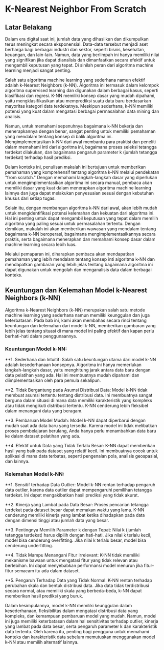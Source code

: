 # K-Nearest Neighbor From Scratch

## Latar Belakang
Dalam era digital saat ini, jumlah data yang dihasilkan dan dikumpulkan terus meningkat secara eksponensial. Data-data tersebut menjadi aset berharga bagi berbagai industri dan sektor, seperti bisnis, kesehatan, keuangan, dan lain-lain. Namun, data yang berlimpah ini hanya memiliki nilai yang signifikan jika dapat dianalisis dan dimanfaatkan secara efektif untuk mengambil keputusan yang tepat. Di sinilah peran dari algoritma machine learning menjadi sangat penting.

Salah satu algoritma machine learning yang sederhana namun efektif adalah k-Nearest Neighbors (k-NN). Algoritma ini termasuk dalam kelompok algoritma supervised learning dan digunakan dalam berbagai kasus, seperti klasifikasi dan regresi. K-NN memiliki konsep dasar yang mudah dipahami, yaitu mengklasifikasikan atau memprediksi suatu data baru berdasarkan mayoritas kategori data terdekatnya. Meskipun sederhana, k-NN memiliki potensi yang kuat dalam mengatasi berbagai permasalahan data mining dan analisis.

Namun, untuk memahami sepenuhnya bagaimana k-NN bekerja dan menerapkannya dengan benar, sangat penting untuk memiliki pemahaman yang mendalam tentang konsep di balik algoritma ini. Mengimplementasikan k-NN dari awal membantu para praktisi dan peneliti dalam memahami inti dari algoritma ini, bagaimana proses seleksi tetangga terdekat dilakukan, dan bagaimana pengaruh parameter k (jumlah tetangga terdekat) terhadap hasil prediksi.

Dalam konteks ini, penulisan makalah ini bertujuan untuk memberikan pemahaman yang komprehensif tentang algoritma k-NN melalui pendekatan "from scratch." Dengan memahami langkah-langkah dasar yang diperlukan untuk mengimplementasikan algoritma ini secara manual, pembaca akan memiliki dasar yang kuat dalam menerapkan algoritma machine learning lainnya dan juga dapat melakukan penyesuaian sesuai dengan kebutuhan khusus dari setiap tugas.

Selain itu, dengan membangun algoritma k-NN dari awal, akan lebih mudah untuk mengidentifikasi potensi kelemahan dan kekuatan dari algoritma ini. Hal ini penting untuk dapat mengambil keputusan yang tepat dalam memilih algoritma yang paling sesuai untuk permasalahan tertentu. Dengan demikian, makalah ini akan memberikan wawasan yang mendalam tentang bagaimana k-NN beroperasi, bagaimana mengimplementasikannya secara praktis, serta bagaimana menerapkan dan memahami konsep dasar dalam machine learning secara lebih luas.

Melalui pemaparan ini, diharapkan pembaca akan mendapatkan pemahaman yang lebih mendalam tentang konsep inti algoritma k-NN dan mendapatkan gambaran yang lebih jelas tentang bagaimana algoritma ini dapat digunakan untuk mengolah dan menganalisis data dalam berbagai konteks.

## Keuntungan dan Kelemahan Model k-Nearest Neighbors (k-NN)

Algoritma k-Nearest Neighbors (k-NN) merupakan salah satu metode machine learning yang sederhana namun memiliki keunggulan dan juga keterbatasan. Pada bab ini, kami akan membahas secara rinci tentang keuntungan dan kelemahan dari model k-NN, memberikan gambaran yang lebih jelas tentang situasi di mana model ini paling efektif dan kapan perlu berhati-hati dalam penggunaannya.

### Keuntungan Model k-NN:

**1. Sederhana dan Intuitif:
Salah satu keuntungan utama dari model k-NN adalah kesederhanaan konsepnya. Algoritma ini hanya memerlukan langkah-langkah dasar, yaitu menghitung jarak antara data baru dengan data pelatihan yang ada. Hal ini membuatnya mudah dipahami dan diimplementasikan oleh para pemula sekalipun.

**2. Tidak Bergantung pada Asumsi Distribusi Data:
Model k-NN tidak membuat asumsi tertentu tentang distribusi data. Ini membuatnya sangat berguna dalam situasi di mana data memiliki karakteristik yang kompleks atau tidak mengikuti distribusi tertentu. K-NN cenderung lebih fleksibel dalam menangani data yang beragam.

**3. Pembaruan Model Mudah:
Model k-NN dapat diperbarui dengan mudah saat ada data baru yang tersedia. Karena model ini tidak melibatkan proses pembelajaran berulang, Anda hanya perlu menambahkan data baru ke dalam dataset pelatihan yang ada.

**4. Efektif untuk Data yang Tidak Terlalu Besar:
K-NN dapat memberikan hasil yang baik pada dataset yang relatif kecil. Ini membuatnya cocok untuk aplikasi di mana data terbatas, seperti pengenalan pola, analisis geospasial, dan lainnya.

### Kelemahan Model k-NN:

**1. Sensitif terhadap Data Outlier:
Model k-NN rentan terhadap pengaruh data outlier, karena data outlier dapat mempengaruhi pemilihan tetangga terdekat. Ini dapat mengakibatkan hasil prediksi yang tidak akurat.

**2. Kinerja yang Lambat pada Data Besar:
Proses pencarian tetangga terdekat pada dataset besar dapat memakan waktu yang lama. K-NN cenderung memiliki kinerja yang lambat ketika dihadapkan pada data dengan dimensi tinggi atau jumlah data yang besar.

**3. Pentingnya Memilih Parameter k dengan Tepat:
Nilai k (jumlah tetangga terdekat) harus dipilih dengan hati-hati. Jika nilai k terlalu kecil, model bisa cenderung overfitting. Jika nilai k terlalu besar, model bisa cenderung underfitting.

**4. Tidak Mampu Menangani Fitur Irrelevant:
K-NN tidak memiliki mekanisme bawaan untuk mengatasi fitur yang tidak relevan atau berlebihan. Ini dapat menyebabkan performansi model menurun jika fitur-fitur semacam itu ada dalam dataset.

**5. Pengaruh Terhadap Data yang Tidak Normal:
K-NN rentan terhadap perubahan skala dan bentuk distribusi data. Jika data tidak terdistribusi secara normal, atau memiliki skala yang berbeda-beda, k-NN dapat memberikan hasil prediksi yang buruk.

Dalam kesimpulannya, model k-NN memiliki keunggulan dalam kesederhanaan, fleksibilitas dalam mengatasi distribusi data yang kompleks, dan kemampuan pembaruan model yang mudah. Namun, model ini juga memiliki keterbatasan dalam hal sensitivitas terhadap outlier, kinerja yang lambat pada data besar, serta pengaruh parameter k dan karakteristik data tertentu. Oleh karena itu, penting bagi pengguna untuk memahami konteks dan karakteristik data sebelum memutuskan menggunakan model k-NN atau memilih alternatif lainnya.

